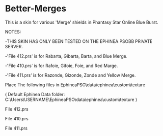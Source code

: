 # Better-Merges
This is a skin for various 'Merge' shields in Phantasy Star Online Blue Burst.

NOTES:

  -THIS SKIN HAS ONLY BEEN TESTED ON THE EPHINEA PSOBB PRIVATE SERVER.
  
  -'File 412.prs' is for Rabarta, Gibarta, Barta, and Blue Merge.
  
  -'File 410.prs' is for Rafoie, Gifoie, Foie, and Red Marge.
  
  -'File 411.prs' is for Razonde, Gizonde, Zonde and Yellow Merge.
  
Place The following files in EphineaPSO\data\ephinea\custom\texture

( Default Ephinea Data folder: C:\Users\USERNAME\EphineaPSO\data\ephinea\custom\texture )

File 412.prs

File 410.prs

File 411.prs
